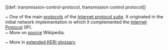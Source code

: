 [[def: transmission-control-protocol, transmission control protocol]]

~ One of the main [protocols](https://en.wikipedia.org/wiki/Communications_protocol) of the [Internet protocol suite](https://en.wikipedia.org/wiki/Internet_protocol_suite). It originated in the initial network implementation in which it complemented the [Internet Protocol](https://en.wikipedia.org/wiki/Internet_Protocol) (IP).  
~ More on [source](https://en.wikipedia.org/wiki/Transmission_Control_Protocol) Wikipedia.

~ More in <a href="https://weboftrust.github.io/WOT-terms/docs/glossary/transmission-control-protocol">extended KERI glossary</a>
